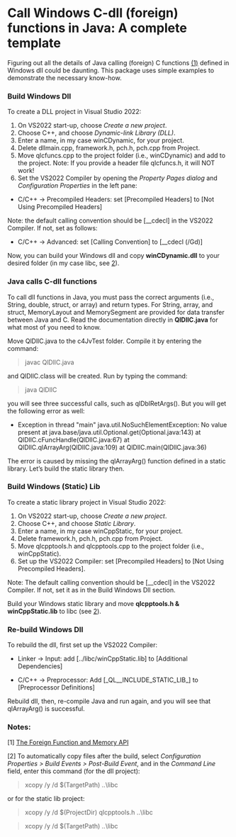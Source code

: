 # Call Windows C-dll (foreign) functions in Java: A complete template
Figuring out all the details of Java calling (foreign) C functions [(1)](#notes) defined in Windows dll could be daunting. This package uses simple examples to demonstrate the necessary know-how.

### Build Windows Dll
To create a DLL project in Visual Studio 2022:
1.	On VS2022 start-up, choose *Create a new project*.
2.	Choose C++, and choose *Dynamic-link Library (DLL)*.
3.	Enter a name, in my case winCDynamic, for your project.
4.	Delete dllmain.cpp, framework.h, pch.h, pch.cpp from Project.
5.	Move qlcfuncs.cpp to the project folder (i.e., winCDynamic) and add to the project. Note: If you provide a header file qlcfuncs.h, it will NOT work!
6.	Set the VS2022 Compiler by opening the *Property Pages dialog* and *Configuration Properties* in the left pane:

- C/C++ -> Precompiled Headers: 
set [Precompiled Headers] to [Not Using Precompiled Headers]

Note: the default calling convention should be [__cdecl] in the VS2022 Compiler. If not, set as follows:
- C/C++ -> Advanced: 
		set [Calling Convention] to [__cdecl (/Gd)]

Now, you can build your Windows dll and copy **winCDynamic.dll** to your desired folder (in my case libc, see [2](#notes)).

### Java calls C-dll functions
To call dll functions in Java, you must pass the correct arguments (i.e., String, double, struct, or array) and return types. For String, array, and struct, MemoryLayout and MemorySegment are provided for data transfer between Java and C. Read the documentation directly in **QlDllC.java** for what most of you need to know.

Move QlDllC.java to the c4JvTest folder. Compile it by entering the command:
> javac QlDllC.java

and QlDllC.class will be created. Run by typing the command:
> java QlDllC

you will see three successful calls, such as qlDblRetArgs(). But you will get the following error as well:
- Exception in thread "main" java.util.NoSuchElementException: No value present
        at java.base/java.util.Optional.get(Optional.java:143)
        at QlDllC.cFuncHandle(QlDllC.java:67)
        at QlDllC.qlArrayArg(QlDllC.java:109)
        at QlDllC.main(QlDllC.java:36)

The error is caused by missing the qlArrayArg() function defined in a static library. Let’s build the static library then.

### Build Windows (Static) Lib
To create a static library project in Visual Studio 2022:
1.	On VS2022 start-up, choose *Create a new project*.
2.	Choose C++, and choose *Static Library*.
3.	Enter a name, in my case winCppStatic, for your project.
4.	Delete framework.h, pch.h, pch.cpp from Project.
5.	Move qlcpptools.h and qlcpptools.cpp to the project folder (i.e., winCppStatic).
6.	Set up the VS2022 Compiler:	set [Precompiled Headers] to [Not Using Precompiled Headers].

Note: The default calling convention should be [__cdecl] in the VS2022 Compiler. If not, set it as in the Build Windows Dll section.

Build your Windows static library and move **qlcpptools.h & winCppStatic.lib** to libc (see [2](#notes)).

### Re-build Windows Dll
To rebuild the dll, first set up the VS2022 Compiler:
- Linker -> Input: 
add [../libc/winCppStatic.lib] to [Additional Dependencies]

- C/C++ -> Preprocessor: 
Add [\_QL__INCLUDE_STATIC_LIB_] to [Preprocessor Definitions]

Rebuild dll, then, re-compile Java and run again, and you will see that qlArrayArg() is successful.

### Notes:
[1] [The Foreign Function and Memory API](https://dev.java/learn/ffm/)

[2] To automatically copy files after the build, select *Configuration Properties > Build Events > Post-Build Event*, and in the *Command Line* field, enter this command (for the dll project):
> xcopy /y /d $(TargetPath)  ..\\libc

or for the static lib project:
> xcopy /y /d $(ProjectDir) qlcpptools.h ..\\libc

> xcopy /y /d $(TargetPath) ..\\libc
